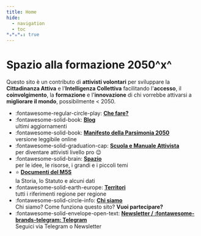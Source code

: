 ```yaml
---
title: Home
hide:
  - navigation
  - toc
ᴴₒᴴₒᴴₒ: true
---
```

# Spazio alla formazione 2050^x^
Questo sito è un contributo di **attivisti volontari** per sviluppare la **Cittadinanza Attiva** e l'**Intelligenza Collettiva** facilitando l'**accesso**, il **coinvolgimento**, la **formazione** e l'**innovazione** di chi vorrebbe attivarsi a **migliorare il mondo**, possibilmente < 2050.

<div class="grid cards" markdown>

- :fontawesome-regular-circle-play: **[Che fare?](partecipazione.md)**  
- :fontawesome-solid-book: **[Blog](blog/index.md)**  
ultimi aggiornamenti
- :fontawesome-solid-book: **[Manifesto della Parsimonia 2050](spazio/idee/manifesto-parsimonia.md)**    
versione leggibile online
- :fontawesome-solid-graduation-cap: **[Scuola e Manuale Attivista](scuola/index.md)**  
per diventare attivisti livello pro :wink:
- :fontawesome-solid-brain: **[Spazio](spazio/index.md)**  
per le idee, le risorse, i grandi e i piccoli temi
- :star: **[Documenti del M5S](m5s/index.md)**  
la Storia, lo Statuto e alcuni dati
- :fontawesome-solid-earth-europe: **[Territori](m5s/territori/index.md)**  
tutti i riferimenti regione per regione
- :fontawesome-solid-circle-info: **[Chi siamo](info.md)**  
Chi siamo? Come funziona questo sito? **Vuoi partecipare?**
- :fontawesome-solid-envelope-open-text: **[Newsletter / :fontawesome-brands-telegram: Telegram](contatto.md)**  
Seguici via Telegram o Newsletter
</div>
